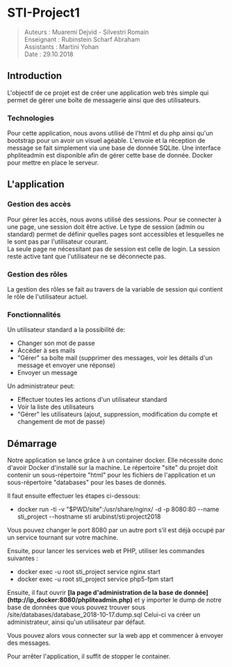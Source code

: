 # STI-Project1

> Auteurs : Muaremi Dejvid - Silvestri Romain  
> Enseignant : Rubinstein Scharf Abraham  
> Assistants : Martini Yohan  
> Date : 29.10.2018  

## Introduction
L'objectif de ce projet est de créer une application web très simple qui permet de gérer une boîte de messagerie ainsi que des utilisateurs.

### Technologies
Pour cette application, nous avons utilisé de l'html et du php ainsi qu'un bootstrap pour un avoir un visuel agéable. L'envoie et la réception de message se fait simplement via une base de donnée SQLite. Une interface phpliteadmin est disponible afin de gérer cette base de donnée.
Docker pour mettre en place le serveur.

## L'application
### Gestion des accès
Pour gérer les accès, nous avons utilisé des sessions. Pour se connecter à une page, une session doit être active. Le type de session (admin ou standard) permet de définir quelles pages sont accessibles et lesquelles ne le sont pas par l'utilisateur courant.  
La seule page ne nécessitant pas de session est celle de login. La session reste active tant que l'utilisateur ne se déconnecte pas.

### Gestion des rôles
La gestion des rôles se fait au travers de la variable de session qui contient le rôle de l'utilisateur actuel.

### Fonctionnalités
Un utilisateur standard a la possibilité de:
  - Changer son mot de passe
  - Accéder à ses mails
  - "Gérer" sa boîte mail (supprimer des messages, voir les détails d'un message et envoyer une réponse)
  - Envoyer un message  

Un administrateur peut:
- Effectuer toutes les actions d'un utilisateur standard
- Voir la liste des utilisateurs
- "Gérer" les utilisateurs (ajout, suppression, modification du compte et changement de mot de passe)

## Démarrage
Notre application se lance grâce à un container docker. Elle nécessite donc d'avoir Docker d'installé sur la machine. Le répertoire "site" du projet doit contenir un sous-répertoire "html" pour les fichiers de l'application et un sous-répertoire "databases" pour les bases de donnés.

Il faut ensuite effectuer les étapes ci-dessous:
- docker run -ti -v "$PWD/site":/usr/share/nginx/ -d -p 8080:80 --name sti_project --hostname sti arubinst/sti:project2018

Vous pouvez changer le port 8080 par un autre port s’il est déjà occupé par un service tournant sur votre machine.

Ensuite, pour lancer les services web et PHP, utiliser les commandes suivantes :

- docker exec -u root sti_project service nginx start  
- docker exec -u root sti_project service php5-fpm start

Ensuite, il faut ouvrir **[la page d'administration de la base de donnée] (http://ip_docker:8080/phpliteadmin.php)** et y importer le dump de notre base de données que vous pouvez trouver sous /site/databases/database_2018-10-17.dump.sql
Celui-ci va créer un administrateur, ainsi qu'un utilisateur par défaut.

Vous pouvez alors vous connecter sur la web app et commencer à envoyer des messages.

Pour arrêter l'application, il suffit de stopper le container.
